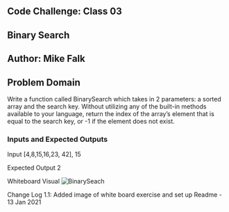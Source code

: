 ## Code Challenge: Class 03
## Binary Search
## Author: Mike Falk

## Problem Domain
Write a function called BinarySearch which takes in 2 parameters: a sorted array and the search key. Without utilizing any of the built-in methods available to your language, return the index of the array’s element that is equal to the search key, or -1 if the element does not exist.
### Inputs and Expected Outputs

Input
[4,8,15,16,23, 42], 15

Expected Output
2

Whiteboard Visual
![BinarySeach](c-sharp/Assets/BinarySearch.png)

Change Log
1.1: Added image of white board exercise and set up Readme - 13 Jan 2021
